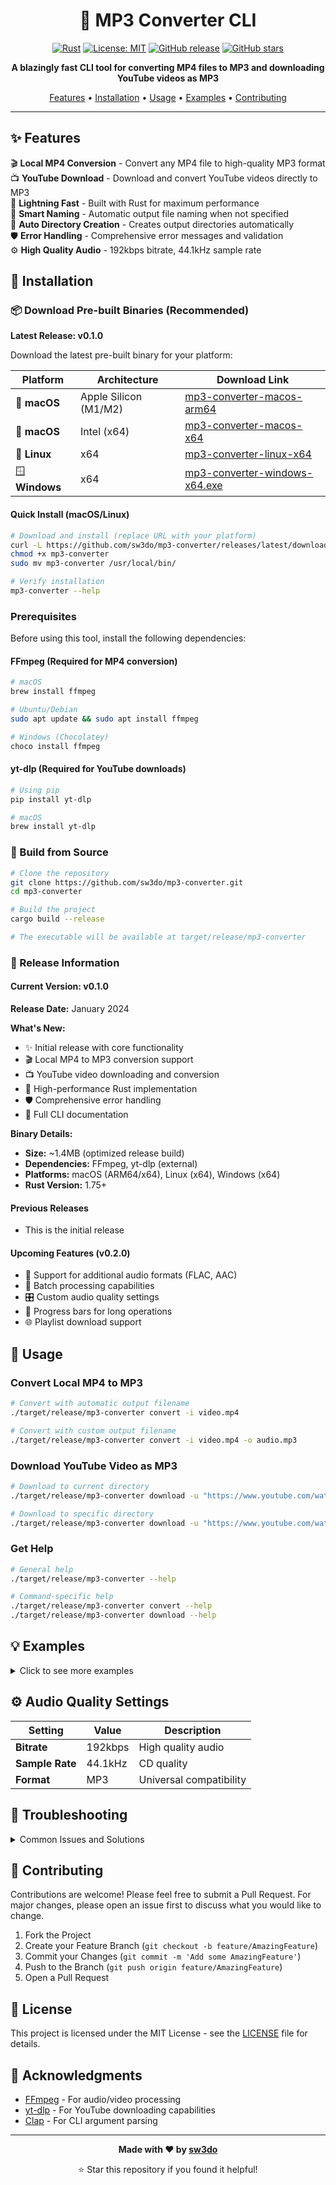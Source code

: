 <div align="center">

# 🎵 MP3 Converter CLI

[![Rust](https://img.shields.io/badge/rust-%23000000.svg?style=for-the-badge&logo=rust&logoColor=white)](https://www.rust-lang.org/)
[![License: MIT](https://img.shields.io/badge/License-MIT-yellow.svg?style=for-the-badge)](https://opensource.org/licenses/MIT)
[![GitHub release](https://img.shields.io/github/release/sw3do/mp3-converter.svg?style=for-the-badge)](https://github.com/sw3do/mp3-converter/releases)
[![GitHub stars](https://img.shields.io/github/stars/sw3do/mp3-converter.svg?style=for-the-badge)](https://github.com/sw3do/mp3-converter/stargazers)

**A blazingly fast CLI tool for converting MP4 files to MP3 and downloading YouTube videos as MP3**

[Features](#-features) • [Installation](#-installation) • [Usage](#-usage) • [Examples](#-examples) • [Contributing](#-contributing)

</div>

---

## ✨ Features

🎬 **Local MP4 Conversion** - Convert any MP4 file to high-quality MP3 format  
📺 **YouTube Download** - Download and convert YouTube videos directly to MP3  
🚀 **Lightning Fast** - Built with Rust for maximum performance  
🎯 **Smart Naming** - Automatic output file naming when not specified  
📁 **Auto Directory Creation** - Creates output directories automatically  
🛡️ **Error Handling** - Comprehensive error messages and validation  
⚙️ **High Quality Audio** - 192kbps bitrate, 44.1kHz sample rate  

## 🚀 Installation

### 📦 Download Pre-built Binaries (Recommended)

**Latest Release: v0.1.0**

Download the latest pre-built binary for your platform:

| Platform | Architecture | Download Link |
|----------|-------------|---------------|
| 🍎 **macOS** | Apple Silicon (M1/M2) | [mp3-converter-macos-arm64](https://github.com/sw3do/mp3-converter/releases/latest/download/mp3-converter-macos-arm64) |
| 🍎 **macOS** | Intel (x64) | [mp3-converter-macos-x64](https://github.com/sw3do/mp3-converter/releases/latest/download/mp3-converter-macos-x64) |
| 🐧 **Linux** | x64 | [mp3-converter-linux-x64](https://github.com/sw3do/mp3-converter/releases/latest/download/mp3-converter-linux-x64) |
| 🪟 **Windows** | x64 | [mp3-converter-windows-x64.exe](https://github.com/sw3do/mp3-converter/releases/latest/download/mp3-converter-windows-x64.exe) |

#### Quick Install (macOS/Linux)
```bash
# Download and install (replace URL with your platform)
curl -L https://github.com/sw3do/mp3-converter/releases/latest/download/mp3-converter-macos-arm64 -o mp3-converter
chmod +x mp3-converter
sudo mv mp3-converter /usr/local/bin/

# Verify installation
mp3-converter --help
```

### Prerequisites

Before using this tool, install the following dependencies:

#### FFmpeg (Required for MP4 conversion)
```bash
# macOS
brew install ffmpeg

# Ubuntu/Debian
sudo apt update && sudo apt install ffmpeg

# Windows (Chocolatey)
choco install ffmpeg
```

#### yt-dlp (Required for YouTube downloads)
```bash
# Using pip
pip install yt-dlp

# macOS
brew install yt-dlp
```

### 🔨 Build from Source

```bash
# Clone the repository
git clone https://github.com/sw3do/mp3-converter.git
cd mp3-converter

# Build the project
cargo build --release

# The executable will be available at target/release/mp3-converter
```

### 🎯 Release Information

#### Current Version: v0.1.0
**Release Date:** January 2024

**What's New:**
- ✨ Initial release with core functionality
- 🎬 Local MP4 to MP3 conversion support
- 📺 YouTube video downloading and conversion
- 🚀 High-performance Rust implementation
- 🛡️ Comprehensive error handling
- 📖 Full CLI documentation

**Binary Details:**
- **Size:** ~1.4MB (optimized release build)
- **Dependencies:** FFmpeg, yt-dlp (external)
- **Platforms:** macOS (ARM64/x64), Linux (x64), Windows (x64)
- **Rust Version:** 1.75+

#### Previous Releases
- This is the initial release

#### Upcoming Features (v0.2.0)
- 🎵 Support for additional audio formats (FLAC, AAC)
- 📁 Batch processing capabilities
- 🎛️ Custom audio quality settings
- 🔄 Progress bars for long operations
- 🌐 Playlist download support

## 📖 Usage

### Convert Local MP4 to MP3

```bash
# Convert with automatic output filename
./target/release/mp3-converter convert -i video.mp4

# Convert with custom output filename
./target/release/mp3-converter convert -i video.mp4 -o audio.mp3
```

### Download YouTube Video as MP3

```bash
# Download to current directory
./target/release/mp3-converter download -u "https://www.youtube.com/watch?v=VIDEO_ID"

# Download to specific directory
./target/release/mp3-converter download -u "https://www.youtube.com/watch?v=VIDEO_ID" -o ./downloads
```

### Get Help

```bash
# General help
./target/release/mp3-converter --help

# Command-specific help
./target/release/mp3-converter convert --help
./target/release/mp3-converter download --help
```

## 💡 Examples

<details>
<summary>Click to see more examples</summary>

### Batch Convert Multiple Files
```bash
# Convert all MP4 files in a directory
for file in *.mp4; do
    ./target/release/mp3-converter convert -i "$file"
done
```

### Download Playlist (using yt-dlp directly)
```bash
# For playlists, use yt-dlp directly with our tool's settings
yt-dlp -x --audio-format mp3 --audio-quality 192K "PLAYLIST_URL"
```

### Custom Output Directory
```bash
# Create and use custom output directory
mkdir -p ~/Music/converted
./target/release/mp3-converter convert -i video.mp4 -o ~/Music/converted/audio.mp3
```

</details>

## ⚙️ Audio Quality Settings

| Setting | Value | Description |
|---------|-------|-------------|
| **Bitrate** | 192kbps | High quality audio |
| **Sample Rate** | 44.1kHz | CD quality |
| **Format** | MP3 | Universal compatibility |

## 🔧 Troubleshooting

<details>
<summary>Common Issues and Solutions</summary>

### "FFmpeg not found" error
- Ensure FFmpeg is installed and available in your system PATH
- Try running `ffmpeg -version` to verify installation

### "yt-dlp not found" error
- Install yt-dlp using `pip install yt-dlp`
- Verify installation with `yt-dlp --version`

### Permission errors
- Check write permissions for the output directory
- Use `chmod` or run with appropriate permissions

### YouTube download fails
- Update yt-dlp: `pip install --upgrade yt-dlp`
- Some videos may be geo-restricted or private

</details>

## 🤝 Contributing

Contributions are welcome! Please feel free to submit a Pull Request. For major changes, please open an issue first to discuss what you would like to change.

1. Fork the Project
2. Create your Feature Branch (`git checkout -b feature/AmazingFeature`)
3. Commit your Changes (`git commit -m 'Add some AmazingFeature'`)
4. Push to the Branch (`git push origin feature/AmazingFeature`)
5. Open a Pull Request

## 📝 License

This project is licensed under the MIT License - see the [LICENSE](LICENSE) file for details.

## 🙏 Acknowledgments

- [FFmpeg](https://ffmpeg.org/) - For audio/video processing
- [yt-dlp](https://github.com/yt-dlp/yt-dlp) - For YouTube downloading capabilities
- [Clap](https://github.com/clap-rs/clap) - For CLI argument parsing

---

<div align="center">

**Made with ❤️ by [sw3do](https://github.com/sw3do)**

⭐ Star this repository if you found it helpful!

</div>